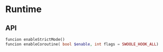 # Runtime

## API

```php
funcion enableStrictMode()
funcion enableCoroutine( bool $enable, int flags = SWOOLE_HOOK_ALL)
```